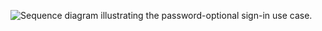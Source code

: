<div class="common-image-format">

![Sequence diagram illustrating the password-optional sign-in use case.](/img/pwd-optional/pwd-optional-sign-in-summary.png)

</div>
